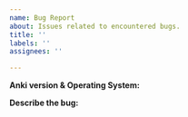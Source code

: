 ```yaml
---
name: Bug Report
about: Issues related to encountered bugs.
title: ''
labels: ''
assignees: ''

---
```


**Anki version & Operating System:** 

**Describe the bug:** 
